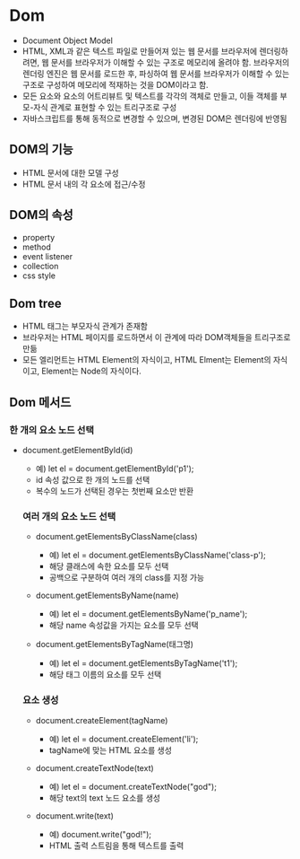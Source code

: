 # Dom
- Document Object Model
- HTML, XML과 같은 텍스트 파일로 만들어져 있는 웹 문서를 브라우저에 렌더링하려면, 웹 문서를 브라우저가 이해할 수 있는 구조로 메모리에 올려야 함. 브라우저의 렌더링 엔진은 웹 문서를 로드한 후, 파싱하여 웹 문서를 브라우저가 이해할 수 있는 구조로 구성하여 메모리에 적재하는 것을 DOM이라고 함.
- 모든 요소와 요소의 어트리뷰트 및 텍스트를 각각의 객체로 만들고, 이들 객체를 부모-자식 관계로 표현할 수 있는 트리구조로 구성
- 자바스크립트를 통해 동적으로 변경할 수 있으며, 변경된 DOM은 렌더링에 반영됨

## DOM의 기능
- HTML 문서에 대한 모델 구성
- HTML 문서 내의 각 요소에 접근/수정

## DOM의 속성
- property
- method
- event listener
- collection
- css style

## Dom tree
- HTML 태그는 부모자식 관계가 존재함
- 브라우저는 HTML 페이지를 로드하면서 이 관계에 따라 DOM객체들을 트리구조로 만듦
- 모든 엘리먼트는 HTML Element의 자식이고, HTML Elment는 Element의 자식이고, Element는 Node의 자식이다.

## Dom 메서드

### 한 개의 요소 노드 선택

- document.getElementById(id) 
  - 예) let el = document.getElementById('p1');
  - id 속성 값으로 한 개의 노드를 선택
  - 복수의 노드가 선택된 경우는 첫번째 요소만 반환

  ### 여러 개의 요소 노드 선택

  - document.getElementsByClassName(class)
    - 예) let el = document.getElementsByClassName('class-p');
    - 해당 클래스에 속한 요소를 모두 선택
    - 공백으로 구분하여 여러 개의 class를 지정 가능

  - document.getElementsByName(name)
    - 예) let el = document.getElementsByName('p_name');
    - 해당 name 속성값을 가지는 요소를 모두 선택

  - document.getElementsByTagName(태그명)
    - 예) let el = document.getElementsByTagName('t1');
    - 해당 태그 이름의 요소를 모두 선택
  
  ### 요소 생성
  - document.createElement(tagName)
    - 예) let el = document.createElement('li');
    - tagName에 맞는 HTML 요소를 생성

  - document.createTextNode(text)
    - 예) let el = document.createTextNode("god");
    - 해당 text의 text 노드 요소를 생성

  - document.write(text)
    - 예) document.write("god!");
    - HTML 출력 스트림을 통해 텍스트를 출력

